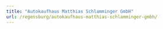 ```yaml
---
title: "Autokaufhaus Matthias Schlamminger GmbH"
url: /regensburg/autokaufhaus-matthias-schlamminger-gmbh/
---
```

